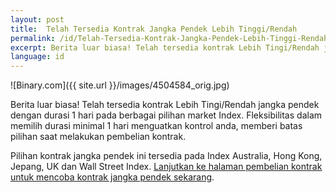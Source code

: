 ```yaml
---
layout: post
title:  Telah Tersedia Kontrak Jangka Pendek Lebih Tinggi/Rendah
permalink: /id/Telah-Tersedia-Kontrak-Jangka-Pendek-Lebih-Tinggi-Rendah/
excerpt: Berita luar biasa! Telah tersedia kontrak Lebih Tingi/Rendah jangka pendek dengan durasi 1 hari pada berbagai pilihan market Index. Fleksibilitas dalam memilih durasi minimal 1 hari menguatkan kontrol anda, memberi batas pilihan saat melakukan pembelian kontrak.
language: id
---
```


![Binary.com]({{ site.url }}/images/4504584_orig.jpg)

Berita luar biasa! Telah tersedia kontrak Lebih Tingi/Rendah jangka pendek dengan durasi 1 hari pada berbagai pilihan market Index. Fleksibilitas dalam memilih durasi minimal 1 hari menguatkan kontrol anda, memberi batas pilihan saat melakukan pembelian kontrak.

Pilihan kontrak jangka pendek ini tersedia pada Index Australia, Hong Kong, Jepang, UK dan Wall Street Index. [Lanjutkan ke halaman pembelian kontrak untuk mencoba kontrak jangka pendek sekarang](https://www.binary.com/).
